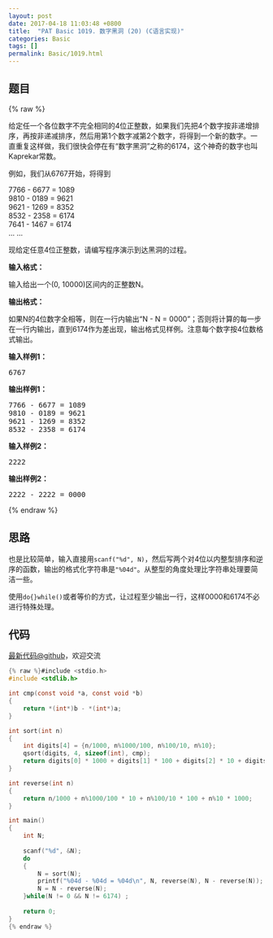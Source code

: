 ```yaml
---
layout: post
date: 2017-04-18 11:03:48 +0800
title:  "PAT Basic 1019. 数字黑洞 (20) (C语言实现)"
categories: Basic
tags: []
permalink: Basic/1019.html
---
```


## 题目

{% raw %}<div id="problemContent">
<p>
给定任一个各位数字不完全相同的4位正整数，如果我们先把4个数字按非递增排序，再按非递减排序，然后用第1个数字减第2个数字，将得到一个新的数字。一直重复这样做，我们很快会停在有“数字黑洞”之称的6174，这个神奇的数字也叫Kaprekar常数。</p>
<p>例如，我们从6767开始，将得到</p>
<p>
7766 - 6677 = 1089<br/>
9810 - 0189 = 9621<br/>
9621 - 1269 = 8352<br/>
8532 - 2358 = 6174<br/>
7641 - 1467 = 6174<br/>
... ...</p>
<p>现给定任意4位正整数，请编写程序演示到达黑洞的过程。</p>
<p><b>
输入格式：
</b></p>
<p>输入给出一个(0, 10000)区间内的正整数N。
</p>
<p><b>
输出格式：
</b></p>
<p>如果N的4位数字全相等，则在一行内输出“N - N = 0000”；否则将计算的每一步在一行内输出，直到6174作为差出现，输出格式见样例。注意每个数字按4位数格式输出。
</p>
<b>输入样例1：</b><pre>
6767
</pre>
<b>输出样例1：</b><pre>
7766 - 6677 = 1089
9810 - 0189 = 9621
9621 - 1269 = 8352
8532 - 2358 = 6174
</pre>
<b>输入样例2：</b><pre>
2222
</pre>
<b>输出样例2：</b><pre>
2222 - 2222 = 0000
</pre>
</div>{% endraw %}

## 思路

也是比较简单，输入直接用`scanf("%d", N)`，然后写两个对4位以内整型排序和逆序的函数，输出的格式化字符串是`"%04d"`。从整型的角度处理比字符串处理要简洁一些。

使用`do{}while()`或者等价的方式，让过程至少输出一行，这样0000和6174不必进行特殊处理。

## 代码

[最新代码@github](https://github.com/OliverLew/PAT/blob/master/PATBasic/1019.c)，欢迎交流
```c
{% raw %}#include <stdio.h>
#include <stdlib.h>

int cmp(const void *a, const void *b) 
{
    return *(int*)b - *(int*)a;
}

int sort(int n)
{
    int digits[4] = {n/1000, n%1000/100, n%100/10, n%10};
    qsort(digits, 4, sizeof(int), cmp);
    return digits[0] * 1000 + digits[1] * 100 + digits[2] * 10 + digits[3];
}

int reverse(int n)
{
    return n/1000 + n%1000/100 * 10 + n%100/10 * 100 + n%10 * 1000;
}

int main()
{
    int N;
    
    scanf("%d", &N);
    do
    {
        N = sort(N);
        printf("%04d - %04d = %04d\n", N, reverse(N), N - reverse(N));
        N = N - reverse(N);
    }while(N != 0 && N != 6174) ;
    
    return 0;
}
{% endraw %}
```